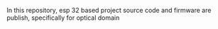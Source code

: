 In this repository, esp 32 based project source code and firmware are publish, specifically for optical domain
